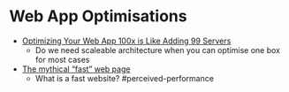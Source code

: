 Web App Optimisations
=====================

* [Optimizing Your Web App 100x is Like Adding 99 Servers](https://lukerissacher.com/blog/optimizing_your_web_app)
    * Do we need scaleable architecture when you can optimise one box for most cases
* [The mythical “fast” web page](https://calendar.perfplanet.com/2020/the-mythical-fast-web-page/)
    * What is a fast website? #perceived-performance
